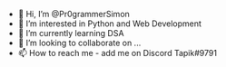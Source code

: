 - 👋 Hi, I’m @Pr0grammerSimon
- 👀 I’m interested in Python and Web Development
- 🌱 I’m currently learning DSA
- 💞️ I’m looking to collaborate on ...
- 📫 How to reach me - add me on Discord Tapik#9791

<!---
Pr0grammerSimon/Pr0grammerSimon is a ✨ special ✨ repository because its `README.md` (this file) appears on your GitHub profile.
You can click the Preview link to take a look at your changes.
--->

